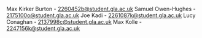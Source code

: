 Max Kirker Burton - 2260452b@student.gla.ac.uk
Samuel Owen-Hughes - 2175100o@student.gla.ac.uk
Joe Kadi - 2261087k@student.gla.ac.uk
Lucy Conaghan - 2137998c@student.gla.ac.uk
Max Kolle - 2247156k@student.gla.ac.uk
